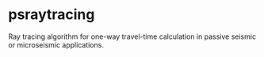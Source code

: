 # psraytracing
Ray tracing algorithm for one-way travel-time calculation in passive seismic or microseismic applications. 
